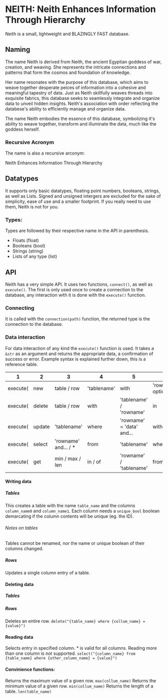 # NEITH: Neith Enhances Information Through Hierarchy
Neith is a small, lightweight and BLAZINGLY FAST database.

## Naming

The name Neith is derived from Neith, the ancient Egyptian goddess of war, creation, and weaving. She represents the intricate connections and patterns that form the cosmos and foundation of knowledge. 

Her name resonates with the purpose of this database, which aims to weave together desperate peices of information into a cohesive and meaningful tapestry of data. Just as Neith skillfully weaves threads into exquisite fabrics, this database seeks to seamlessly integrate and organize data to unveil hidden insights. Neith's association with order reflecting the databese's ability to efficiently manage and organize data.

The name Neith embodies the essence of this database, symbolizing it's ability to weave together, transform and illuminate the data, much like the goddess herself.

### Recursive Acronym
The name is also a recursive arconym:

Neith
Enhances
Information
Through
Hierarchy

## Datatypes
It supports only basic datatypes, floating point numbers, booleans, strings, as well as Lists.
Signed and unsigned intergers are excluded for the sake of simplicity, ease of use and a smaller footprint.
If you really need to use them, Neith is not for you.

### Types:
Types are followed by their respective name in the API in parenthesis.
- Floats (float)
- Booleans (bool)
- Strings (string)
- Lists of any type (list)

## API
Neith has a very simple API. It uses two functions, `connect()`, as well as `execute()`.
The first is only used once to create a connection to the database, any interaction with it is done with the `execute()` function.

### Connecting
It is called with the `connection(path)` function, the returned type is the connection to the database.

### Data interaction
For data interaction of any kind the `execute()` function is used. It takes a `&str` as an argument and returns the appropriate data, a confirmation of success or error.
Example syntax is explained further down, this is a reference table.

| 1 | 2 | 3 | 4 | 5 | 6 | 7 | 8 
| - | - | - | - | - | - | - | - 
| execute( | new | table / row | 'tablename' | with | 'rowname', optional_uniqe | and | 'other_rowname', optional_unique) 
| execute( | delete | table / row | with | 'tablename' / 'rowname' | in | 'tablename') |
| execute( | update | 'tablename' | where | 'rowname' = 'data' and... | with | 'other_rowname' = 'new_data' and...) | 
| execute( | select | 'rowname' and... / * | from | 'tablename' | where | 'rowname' = 'data' and...) |
| execute( | get | min / max / len | in / of |  'rowname' / 'tablename' | from | 'tablename') |
#### Writing data

##### Tables

This creates a table with the name `table_name` and the columns `column_name0` and `column_name1`. 
Each column needs a `unique_bool` boolean demarcating if the column contents will be unique (eg. the ID).
###### Notes on tables
Tables cannot be renamed, nor the name or unique boolean of their columns changed.

##### Rows
Updates a single column entry of a table.


#### Deleting data

##### Tables

##### Rows
Deletes an entire row.
`delete("{table_name} where {collum_name} = {value}")`

#### Reading data
Selects entry in specified column. * is valid for all columns.
Reading more than one column is not supported.
`select("{column_name} from {table_name} where {other_column_name} = {value}")`

#### Convinience functions:
Returns the maximum value of a given row.
`max(collum_name)`
Returns the minimum value of a given row.
`min(collum_name)`
Returns the length of a table.
`len(table_name)`
